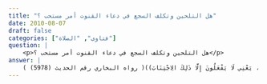 ```yaml
---
title: "هل التلحين وتكلف السجع في دعاء القنوت أمر مستحب ؟"
date: 2010-08-07
draft: false
categories: ["فتاوى", "الصلاة"]
question: |
    <p>هل التلحين وتكلف السجع في دعاء القنوت أمر مستحب ؟</p>
answer: |
    التلحين في الدعاء والتكلف في السجع في دعاء القنوت أمر لم يفعله السلف –رضوان الله عليهم- وهو يخالف مقصود الدعاء ، فالداعي ينبغي أن يكون حالُه حالَ المتضرع لله تعالى الوَجِل منه ، والتلحين و التكلف في السجع لا يناسبه ، فعَنْ عِكْرِمَةَ عَنْ ابْنِ عَبَّاسٍ –رضي الله عنهما-  قَالَ : ((فَانْظُرْ السَّجْعَ مِنْ الدُّعَاءِ فَاجْتَنِبْهُ فَإِنِّي عَهِدْتُ رَسُولَ اللهِ صلى الله عليه وسلم وَأَصْحَابَهُ لَا يَفْعَلُونَ إِلَّا ذَلِكَ ، يَعْنِي لَا يَفْعَلُونَ إِلَّا ذَلِكَ الِاجْتِنَابَ))( رواه البخاري رقم الحديث (5978) ). <BR>قال ابن بطال في شرح صحيح البخاري (10/97)  : (إنما نهى عن السجع في الدعاء ، والله أعلم ؛ لأن طلب السجع فيه تكلف ومشقة ، وذلك مانع من الخشوع وإخلاص التضرع لله تعالى وقد جاء في الحديث : ( إن الله لا يقبل من قلب غافلٍ لاهٍ ) . وطالب السجع في دعائه همته في تزويج الكلام وسجعه ، ومن شغل فكره وكد خاطره بتكلفه ، فقلبه عن الخشوع غافل لاه لقول الله تعالى : ﴿مَّا جَعَلَ اللَّهُ لِرَجُلٍ مِّن قَلْبَيْنِ فِي جَوْفِهِ﴾ سورة الأحزاب: ٤) .انتهى .  <BR>وقد يكون التلحين و التكلف في السجع من موانع الاستجابة ، قال المناوي في فيض القدير (1/296)  : (قال الكمال ابن الهمام : ما تعارفه الناس في هذه الأزمان من التمطيط والمبالغة في الصياح والانشغال بتحريات النغم إظهارا للصناعة النغمية لا إقامة للعبودية فإنه لا يقتضي الإجابة ، بل هو من مقتضيات الرد ، وهذا معلوم إن كان قصده إعجاب الناس به ، فكأنه قال اعجبوا من حسن صوتي وتحريري ، ولا أرى أن تحرير النغم في الدعاء كما يفعله القراء في هذا الزمان يصدر ممن يفهم معنى الدعاء والسؤال ، وما ذاك إلا نوع لعب ، فإنه لو قدر في الشاهد سائل حاجة من ملك أدى سؤاله وطلبه بتحرير النغم فيه من الخفض والرفع والتطريب والترجيع كالتغني نسب البتة إلى قصد السخرية واللعب إذ مقام طلب الحاجة التضرع لا التغني ، فاستبان أن ذاك من مقتضيات الخيبة والحرمان) . انتهى . <BR>قال الشيخ بكر أبو زيد في تصحيح الدعاء ص (469)  : ( إِنَّ التلحين , والتطريب , والتغني , والتقعر , والتمطيط في أَدَاءِ الدُّعاءِ , مُنْكَرٌ عَظِيم , يُنَافِيْ الضَّرَاعَة , والابْتِهَال , والعُبُوديَّةَ , وداعِيةٌ للرياء , والإِعجاب , وتكثير جمع المعجبين به وقد أَنكرَ أَهل العلم على من يفعل ذلك في القديم والحديث. <BR>فعَلَى مَنْ وَفَّقهُ الله تعالى وصَارَ إِماماً للناسِ في الصلوات , وقنتَ في الوترِ , أَن يجتهدَ في تصحيح النية , وأَن يُلْقِيَ الدُّعاء بصوته المعتاد , بضراعة وابتهال , مُتَخَلَّصاً مِمَّا ذُكِرَ , مجتنباً هذه التكلفات الصارفة لقلبه عن التعلُّق بربه ) . انتهى . <BR>فإن قيل : قد ثبت عن النبي صلى الله عليه وسلم السجع في بعض أدعيته فعن عَبْدِ اللهِ بْنِ أَبِي أَوْفَى   رضي الله عنهما – قال : (( دَعَا رَسُولُ اللهِ صلى الله عليه وسلم يَوْمَ الأَحْزَابِ عَلَى الْمُشْرِكِينَ فَقَالَ : اللَّهُمَّ مُنْزِلَ الْكِتَابِ سَرِيعَ الْحِسَابِ ، اللَّهُمَّ اهْزِمِ الأَحْزَابَ ، اللَّهُمَّ اهْزِمْهُمْ وَزَلْزِلْهُمْ ))( رواه البخاري  رقم الحديث (2775) ، ومسلم رقم الحديث (4641)) ، ونحوها من الأدعية التي فيها السجع . <BR>جوابه : <BR>أن السجع المنهي عنه في حديث ابن عباس –رضي الله عنهما- وكلام العلماء إنما هو السجع المتكلف ، وهو الذي أشرت إليه في هذه المسألة  ، أما إذا كان السجع في الدعاء من غير تكلف فلا بأس به . <BR>قال الحافظ ابن حجر في فتح الباري (11/139) : (ولا يرد على ذلك( يشير إلى حديث ابن عباس –رضي الله عنهما- في النهي عن السجع ) ما وقع في الأحاديث الصحيحة لأن ذلك كان يصدر من غير قصد إليه ، ولأجل هذا يجيء في غاية الانسجام كقوله صلى الله عليه وسلم في الجهاد : ((اللهم منزل الكتاب سريع الحساب هازم الأحزاب)) وكقوله صلى الله عليه وسلم : ((صدق وعده واعز جنده )) الحديث وكقوله : ((أعوذ بك من عين لا تدمع ونفس لا تشبع وقلب لا يخشع )) وكلّها صحيحة قال الغزالي : المكروه من السجع هو المتكلف لأنه لا يلائم الضراعة والذلة وإلا ففي الأدعية المأثورة كلمات متوازية لكنها غير متكلفة . قال الأزهري : وإنما كرهه صلى الله عليه وسلم لمشاكلته كلام الكهنة كما في قصة المرأة من هذيل ) . <BR>والله أعلم .
---
```


